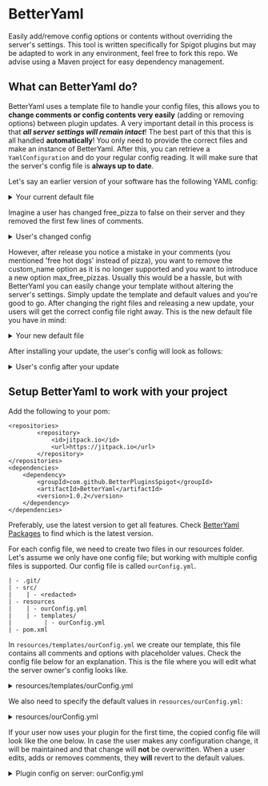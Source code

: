 # BetterYaml
Easily add/remove config options or contents without overriding the server's settings. 
This tool is written specifically for Spigot plugins but may be adapted to work in any environment, feel free to fork this repo.
We advise using a Maven project for easy dependency management.

## What can BetterYaml do?
BetterYaml uses a template file to handle your config files, this allows you to **change comments or config contents very easily** (adding or removing options) between plugin updates.
A very important detail in this process is that _**all server settings will remain intact**_!
The best part of this that this is all handled **automatically**! You only need to provide the correct files and make an instance of BetterYaml. After this, you can retrieve a `YamlConfiguration` and do your regular config reading.
It will make sure that the server's config file is **always up to date**.

Let's say an earlier version of your software has the following YAML config:
<details>
<summary>Your current default file</summary>

```
# Your plugin name

# Link to Spigot page
# Some explanation

# This option decides whether or not to give free hot dogs
free_pizza: true

custom_name: "Steve"
```
</details>

Imagine a user has changed free_pizza to false on their server and they removed the first few lines of comments.
<details>
<summary>User's changed config</summary>

```
# This option decides whether or not to give free hot dogs
free_pizza: false

custom_name: "Steve"
```
</details>

However, after release you notice a mistake in your comments (you mentioned 'free hot dogs' instead of pizza), you want to remove the custom_name option as it is no longer supported and you want to introduce a new option max_free_pizzas.
Usually this would be a hassle, but with BetterYaml you can easily change your template without altering the server's settings. Simply update the template and default values and you're good to go.
After changing the right files and releasing a new update, your users will get the correct config file right away.
This is the new default file you have in mind:
<details>
<summary>Your new default file</summary>

```
# Your plugin name

# Link to Spigot page
# Some explanation

max_free_pizzas: 3

# This option decides whether or not to give free pizza
free_pizza: true
```
</details>

After installing your update, the user's config will look as follows:
<details>
<summary>User's config after your update</summary>

```
# Your plugin name

# Link to Spigot page
# Some explanation

max_free_pizzas: 3

# This option decides whether or not to give free pizza
free_pizza: false
```
</details>


## Setup BetterYaml to work with your project
Add the following to your pom:
```
<repositories>
		<repository>
		    <id>jitpack.io</id>
		    <url>https://jitpack.io</url>
		</repository>
</repositories>
<dependencies>
	<dependency>
	    <groupId>com.github.BetterPluginsSpigot</groupId>
	    <artifactId>BetterYaml</artifactId>
	    <version>1.0.2</version>
	</dependency>
</dependencies>
```
Preferably, use the latest version to get all features. Check [BetterYaml Packages](https://github.com/orgs/BetterPluginsSpigot/packages?repo_name=BetterYaml) to find which is the latest version.

For each config file, we need to create two files in our resources folder.
Let's assume we only have one config file; but working with multiple config files is supported.
Our config file is called `ourConfig.yml`.
```
| - .git/
| - src/
|    | - <redacted>
| - resources
|    | - ourConfig.yml
|    | - templates/
|         | - ourConfig.yml
| - pom.xml
```
In `resources/templates/ourConfig.yml` we create our template, this file contains all comments and options with placeholder values. Check the config file below for an explanation.
This is the file where you will edit what the server owner's config looks like.
<details>
<summary>resources/templates/ourConfig.yml</summary>

```
# This option is not using a placeholder, so this setting will be reverted everytime your plugin loads
# That means that if the user changes this, its changes will be undone
version: "3.1.4"

# The {} braces indicate a placeholder. If no default value is specified in resources/ourConfig.yml, the placeholder will not be replaced
max_free_pizzas: {max_free_pizzas}

# This placeholder will not be specified in the next section
free_pizza: {free_pizza}

# It is good practice to wrap placeholders that will be replaced by a String with ""
string_option: "{string_option}"
```
</details>

We also need to specify the default values in `resources/ourConfig.yml`:
<details>
<summary>resources/ourConfig.yml</summary>

```
# Comments in this file do not matter, it only serves as a storage for your default values
max_free_pizzas: 17
string_option: "This is a String!"
```
</details>

If your user now uses your plugin for the first time, the copied config file will look like the one below.
In case the user makes any configuration change, it will be maintained and that change will **not** be overwritten.
When a user edits, adds or removes comments,  they **will** revert to the default values.
<details>
<summary>Plugin config on server: ourConfig.yml</summary>

```
# This option is not using a placeholder, so this setting will be reverted everytime your plugin loads
# That means that if the user changes this, its changes will be undone
version: "3.1.4"

# The {} braces indicate a placeholder. If no default value is specified in resources/ourConfig.yml, the placeholder will not be replaced
max_free_pizzas: 17

# This placeholder will not be specified in the next section
free_pizza: {free_pizza}

# It is good practice to wrap placeholders that will be replaced by a String with ""
string_option: "This is a String!"
```

## Using the library
Using BetterYaml is very simple once our project is set up. An `IOException` is thrown when your setup contains errors.
We are assuming that javaPlugin is an instance of your class that extends `JavaPlugin`. In an instance of that class, you can also pass `this` instead.
```
// Auto-updates the config on the server and loads a YamlConfiguration and File
BetterYaml ourConfig = new BetterYaml("ourConfig.yml", javaPlugin);
// Get a YamlConfiguration to do your regular config reading
YamlConfiguration yaml = ourConfig.getYamlConfiguration();
// Not enough? You can also get a File instance
File file = ourConfig.getFile();
```

## Limitations
There is no guaranteed support for lists or multi-line values, but nested keys are considered valid.

